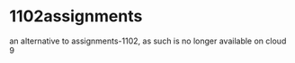 1102assignments
===============

an alternative to  assignments-1102, as such is no longer available on cloud 9

